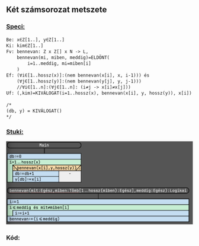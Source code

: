## Két számsorozat metszete
### [Speci:](https://progalap.elte.hu/specifikacio/?data=H4sIAAAAAAAAE2VRS07DMBC9ysgru3Ibhd%2FCUpBAFIRalU1h0SSLtHHBgbgIh8qhqgS7cgHWbDlHbtKTMG5UGsALezzz3ps39oKYRzlRUzVJCjXTRJBTKcCuV6tR6Hc6MYfyJ450Twm4V3kjcz4XMJZay3miBYzAwiiMcR9A%2Bxj6PNKAawugueKQK7ziIdNU3bKg2z%2BrPgZDWiPdUgFK12WHDjaEUMU1gkW6OxVA16tXhT6cjbuZMS%2FUslhQLfNdN4skDpaDavuMMai%2BTK3hyNkvcvmPXIaZG55DtiHXRM9rtNVIaQjhFahav39mbnTXG2OLKo587SxzfDoW9C5vqrf%2B1cXJkG4m3brnf41j7605LLocCkXaa0WapmOsMwigoYbVlkc4KaQpDBHhgqRJkeCPWgGhz2GPwz6HIw6H%2BJQl5uoEVg4wgd52sBhldJJLJGP0JM3zQ0GEv4yX311iSNYwAgAA)

```
Be: x∈Z[1..], y∈Z[1..]
Ki: kim∈Z[1..]
Fv: bennevan: Z x Z[] x N -> L,
    bennevan(mi, miben, meddig)=ELDÖNT(
        i=1..meddig, mi=miben[i]
    )
Ef: (∀i∈[1..hossz(x)]:(nem bennevan(x[i], x, i-1))) és
    (∀j∈[1..hossz(y)]:(nem bennevan(y[j], y, j-1)))
    //∀i∈[1..n]:(∀j∈[1..n]: (i≠j -> x[i]≠x[j]))
Uf: (,kim)=KIVÁLOGAT(i=1..hossz(x), bennevan(x[i], y, hossz(y)), x[i])

/*
(db, y) = KIVÁLOGAT()
*/
```

### [Stuki:](https://progalap.elte.hu/stuki/?data=H4sIAAAAAAAAE61W7U7bMBR9lclIE9UilJaUtpn6gwKioLaUD7GJqj%2Bc2Gk9EhuSlFJQH2Bvsb97gb0Ab7InmZ3WNy6UoQjyp%2B7x9Tnn3ms7eUSMIBfZW9Va1Snble2qUylX6lUHWWgs7mh8JKf5JAwtlNCQ%2BiklOcIFoQlyH9HDXre9V67HapzxAWChGxxTnuaLxowQypEb4DChFkpnN1QuSOjthHKfygX%2BmIVErjkiknuAeKMnrjo1W8448dXZKf9eQcO5leNa0wjMNU0nryinOKWRDJcRKb1PJUQ8t2kjqXFy5KWc9QPQAGBFA3wVz%2B503P4RN5xOlhLwaDmDuEhKU6mRaQlOWMqEDECsWd7aGoskedi8L8k5T5DZ%2BdLW0Upq0gg%2B6Ce7h3YHjACwYgTMF8%2BbTPvn3Z3LbTnTi3mjFbS7WQm2D%2FZn1dR3QBmAFeXjuPptt34xfVWZC3GjMoFAzWes%2FJhMwKCyDzxaziA25IxttF6OBc%2Fa51HO6R3mm%2FcDNrRm1qKTs5JqZRpPaCvG3B%2BvNNToWUa%2BJgSKIa1DR7R1o0WGdYO10Hki3peykoFuaxkA3i0zGxBv6DZVhZQS343GPXZ2kV8QGlhR2p82um18VX5zK0Gg5jNWvveS26f3JPB6WM6cjmZ7zk5LDSfxKLi1d%2FrZ1oIQkM%2FXFElnTeGY28x6Iy7odf9Y%2BtMSAKxI9MRhFOJ98WbFIBB6na80D1%2BecdG63e62%2FJPQe1gcPs0Dhy8nLlKhtdfn5zD92owoIWz06el38ili6d%2BfvyImD6bab2suVEhWWgOf2hoAxSq7vnlscbRgu2gRAIrlv0ZEXz9uc9OsRAnNpW4iLyA%2FFaMYR6opj4jjSPF0MeOS4g7HDHuh%2BlJA8m8sxIvXWDIW08s8bGlHoW2KCZXfFeqOm1tADdehbIN7MJINebCyXrgXT38ibwDvugwsLUOG1sL28m%2FJ7YgRu8bsPyaNYj23s972fKg2Tiji7MNoUb4B2ggCWz6SZUP9Bup6l5gPmGdXYRRko5q9beNs5FMc1GtouOhGC%2FvXo1hMOFkSexVPfSBsqF9NTH2N0ZqP9SjIRsTxbVpRdOr77QPpjH3wglU9y5zlk2UlH40FFY3RgPgLrNFYzNp23W9U1YhS6pAdsyLz%2BT%2BlEjWzwAoAAA%3D%3D)

![Stuktogram](<Screenshot 2024-11-07 at 10.25.05.png>)

### Kód:
```cs

```